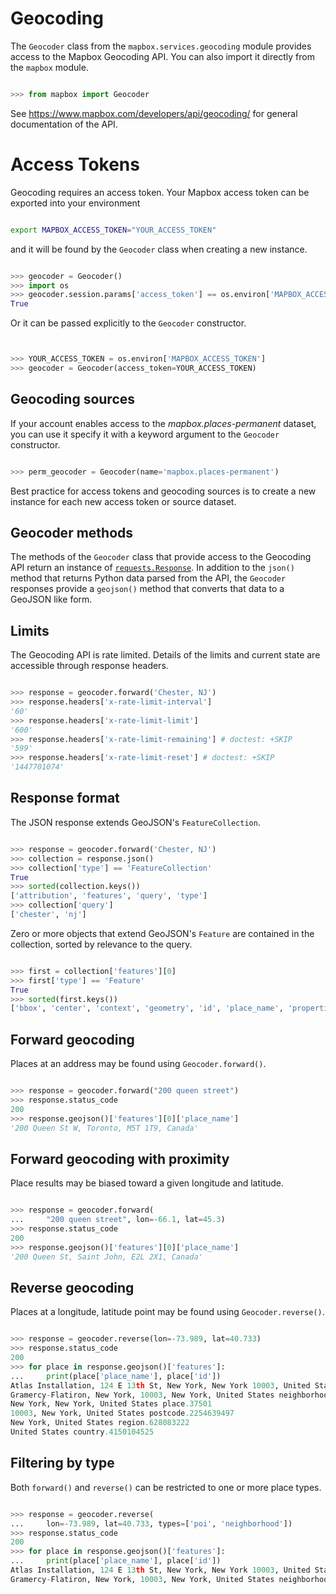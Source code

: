 Geocoding
=========

The `Geocoder` class from the `mapbox.services.geocoding` module provides
access to the Mapbox Geocoding API. You can also import it directly from the
`mapbox` module.

```python

>>> from mapbox import Geocoder

```

See https://www.mapbox.com/developers/api/geocoding/ for general documentation
of the API.

# Access Tokens

Geocoding requires an access token. Your Mapbox access token can be exported
into your environment

```bash

export MAPBOX_ACCESS_TOKEN="YOUR_ACCESS_TOKEN"

```

and it will be found by the `Geocoder` class when creating a new instance.

```python

>>> geocoder = Geocoder()
>>> import os
>>> geocoder.session.params['access_token'] == os.environ['MAPBOX_ACCESS_TOKEN']
True

```

Or it can be passed explicitly to the `Geocoder` constructor.

```python


>>> YOUR_ACCESS_TOKEN = os.environ['MAPBOX_ACCESS_TOKEN']
>>> geocoder = Geocoder(access_token=YOUR_ACCESS_TOKEN)

```

## Geocoding sources

If your account enables access to the *mapbox.places-permanent* dataset, you
can use it specify it with a keyword argument to the `Geocoder` constructor.

```python

>>> perm_geocoder = Geocoder(name='mapbox.places-permanent')

```

Best practice for access tokens and geocoding sources is to create a new
instance for each new access token or source dataset.

## Geocoder methods

The methods of the `Geocoder` class that provide access to the Geocoding API
return an instance of
[`requests.Response`](http://docs.python-requests.org/en/latest/api/#requests.Response).
In addition to the `json()` method that returns Python data parsed from the
API, the `Geocoder` responses provide a `geojson()` method that converts that
data to a GeoJSON like form.

## Limits

The Geocoding API is rate limited. Details of the limits and current state
are accessible through response headers.

```python

>>> response = geocoder.forward('Chester, NJ')
>>> response.headers['x-rate-limit-interval']
'60'
>>> response.headers['x-rate-limit-limit']
'600'
>>> response.headers['x-rate-limit-remaining'] # doctest: +SKIP
'599'
>>> response.headers['x-rate-limit-reset'] # doctest: +SKIP
'1447701074'

```

## Response format

The JSON response extends GeoJSON's `FeatureCollection`.

```python

>>> response = geocoder.forward('Chester, NJ')
>>> collection = response.json()
>>> collection['type'] == 'FeatureCollection'
True
>>> sorted(collection.keys())
['attribution', 'features', 'query', 'type']
>>> collection['query']
['chester', 'nj']

```

Zero or more objects that extend GeoJSON's `Feature` are contained in the
collection, sorted by relevance to the query.

```python

>>> first = collection['features'][0]
>>> first['type'] == 'Feature'
True
>>> sorted(first.keys())
['bbox', 'center', 'context', 'geometry', 'id', 'place_name', 'properties', 'relevance', 'text', 'type']

```

## Forward geocoding

Places at an address may be found using `Geocoder.forward()`.

```python

>>> response = geocoder.forward("200 queen street")
>>> response.status_code
200
>>> response.geojson()['features'][0]['place_name']
'200 Queen St W, Toronto, M5T 1T9, Canada'

```

## Forward geocoding with proximity

Place results may be biased toward a given longitude and latitude.

```python

>>> response = geocoder.forward(
...     "200 queen street", lon=-66.1, lat=45.3)
>>> response.status_code
200
>>> response.geojson()['features'][0]['place_name']
'200 Queen St, Saint John, E2L 2X1, Canada'

```

## Reverse geocoding

Places at a longitude, latitude point may be found using `Geocoder.reverse()`.

```python

>>> response = geocoder.reverse(lon=-73.989, lat=40.733)
>>> response.status_code
200
>>> for place in response.geojson()['features']:
...     print(place['place_name'], place['id'])
Atlas Installation, 124 E 13th St, New York, New York 10003, United States poi.2701346205
Gramercy-Flatiron, New York, 10003, New York, United States neighborhood.21161
New York, New York, United States place.37501
10003, New York, United States postcode.2254639497
New York, United States region.628083222
United States country.4150104525

```

## Filtering by type

Both `forward()` and `reverse()` can be restricted to one or more place types.

```python

>>> response = geocoder.reverse(
...     lon=-73.989, lat=40.733, types=['poi', 'neighborhood'])
>>> response.status_code
200
>>> for place in response.geojson()['features']:
...     print(place['place_name'], place['id'])
Atlas Installation, 124 E 13th St, New York, New York 10003, United States poi.2701346205
Gramercy-Flatiron, New York, 10003, New York, United States neighborhood.21161

```

